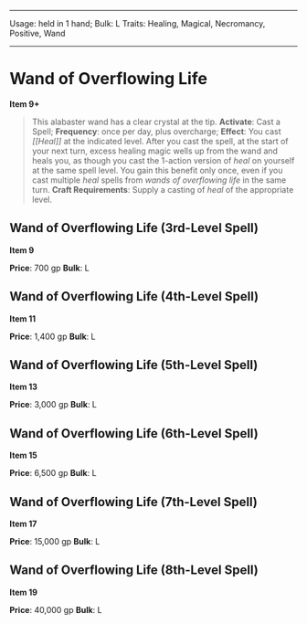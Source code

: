 
---
Usage: held in 1 hand;
Bulk: L
Traits: Healing, Magical, Necromancy, Positive, Wand

---

# Wand of Overflowing Life

**Item 9+**

> This alabaster wand has a clear crystal at the tip.
**Activate**: Cast a Spell;
**Frequency**: once per day, plus overcharge;
**Effect**: You cast *[[Heal]]* at the indicated level. After you cast the spell, at the start of your next turn, excess healing magic wells up from the wand and heals you, as though you cast the 1-action version of *heal* on yourself at the same spell level. You gain this benefit only once, even if you cast multiple *heal* spells from *wands of overflowing life* in the same turn.
**Craft Requirements**: Supply a casting of *heal* of the appropriate level.

## Wand of Overflowing Life (3rd-Level Spell)

**Item 9**

**Price**: 700 gp
**Bulk**: L

## Wand of Overflowing Life (4th-Level Spell)

**Item 11**

**Price**: 1,400 gp
**Bulk**: L

## Wand of Overflowing Life (5th-Level Spell)

**Item 13**

**Price**: 3,000 gp
**Bulk**: L

## Wand of Overflowing Life (6th-Level Spell)

**Item 15**

**Price**: 6,500 gp
**Bulk**: L

## Wand of Overflowing Life (7th-Level Spell)

**Item 17**

**Price**: 15,000 gp
**Bulk**: L

## Wand of Overflowing Life (8th-Level Spell)

**Item 19**

**Price**: 40,000 gp
**Bulk**: L
